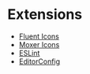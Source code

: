 # Extensions
* [Fluent Icons](https://marketplace.visualstudio.com/items?itemName=miguelsolorio.fluent-icons)
* [Moxer Icons](https://marketplace.visualstudio.com/items?itemName=Equinusocio.moxer-icons)
* [ESLint](https://marketplace.visualstudio.com/items?itemName=dbaeumer.vscode-eslint)
* [EditorConfig](https://marketplace.visualstudio.com/items?itemName=EditorConfig.EditorConfig)
